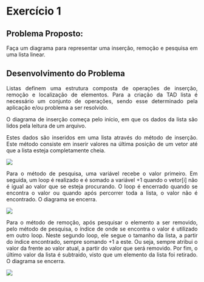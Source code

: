 # Exercício 1

## Problema Proposto:

<p align="justify">  Faça um diagrama para representar uma inserção, remoção e pesquisa em uma lista linear. </p>

## Desenvolvimento do Problema

<p align="justify">Listas definem uma estrutura composta de operações de inserção, remoção e localização de elementos. Para a criação da TAD lista é necessário um conjunto de operações, sendo esse determinado pela aplicação e/ou problema a ser resolvido. </p>

<p align="justify"> O diagrama de inserção começa pelo início, em que os dados da lista são lidos pela leitura de um arquivo. </p>

<p align="justify"> Estes dados são inseridos em uma lista através do método de inserção. Este método consiste em inserir valores na última posição de um vetor até que a lista esteja completamente cheia. </p>

<img src=https://github.com/barbrina/AEDS-I/blob/master/Tipos%20de%20Dados%20Lista/Exerc%C3%ADcio%201/img/Insercao.png>

<p align="justify"> Para o método de pesquisa, uma variável recebe o valor primeiro. Em seguida, um loop é realizado e é somado a variável +1 quando o vetor[i] não é igual ao valor que se esteja procurando. O loop é encerrado quando se encontra o valor ou quando após percorrer toda a lista, o valor não é encontrado. O diagrama se encerra. </p>

<img src=https://github.com/barbrina/AEDS-I/blob/master/Tipos%20de%20Dados%20Lista/Exerc%C3%ADcio%201/img/Pesquisa.png>

<p align="justify"> Para o método de remoção, após pesquisar o elemento a ser removido, pelo método de pesquisa, o índice de onde se encontra o valor é utilizado em outro loop. Neste segundo loop, ele segue o tamanho da lista, a partir do índice encontrado, sempre somando +1 a este. Ou seja, sempre atribui o valor da frente ao valor atual, a partir do valor que será removido. Por fim, o último valor da lista é subtraido, visto que um elemento da lista foi retirado. O diagrama se encerra. </p>

<img src=https://github.com/barbrina/AEDS-I/blob/master/Tipos%20de%20Dados%20Lista/Exerc%C3%ADcio%201/img/Remocao.png>
</p>
  
